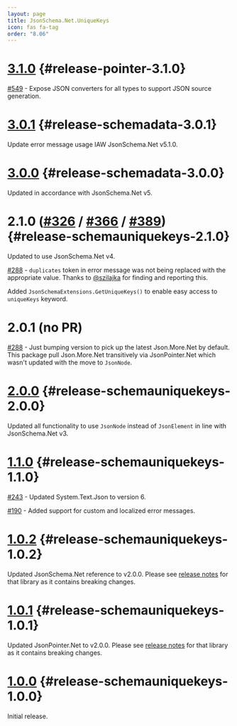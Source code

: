 ```yaml
---
layout: page
title: JsonSchema.Net.UniqueKeys
icon: fas fa-tag
order: "8.06"
---
```

# [3.1.0](https://github.com/gregsdennis/json-everything/pull/565) {#release-pointer-3.1.0}

[#549](https://github.com/gregsdennis/json-everything/issues/549) - Expose JSON converters for all types to support JSON source generation.

# [3.0.1](https://github.com/gregsdennis/json-everything/pull/499) {#release-schemadata-3.0.1}

Update error message usage IAW JsonSchema.Net v5.1.0.

# [3.0.0](https://github.com/gregsdennis/json-everything/pull/316) {#release-schemadata-3.0.0}

Updated in accordance with JsonSchema.Net v5.

# 2.1.0 ([#326](https://github.com/gregsdennis/json-everything/pull/326) / [#366](https://github.com/gregsdennis/json-everything/pull/366) / [#389](https://github.com/gregsdennis/json-everything/pull/389)) {#release-schemauniquekeys-2.1.0}

Updated to use JsonSchema.Net v4.

[#288](https://github.com/gregsdennis/json-everything/issues/288) - `duplicates` token in error message was not being replaced with the appropriate value.  Thanks to [@szilajka](https://github.com/szilajka) for finding and reporting this.

Added `JsonSchemaExtensions.GetUniqueKeys()` to enable easy access to `uniqueKeys` keyword.

# 2.0.1 (no PR)

[#288](https://github.com/gregsdennis/json-everything/issues/288) - Just bumping version to pick up the latest Json.More.Net by default.  This package pull Json.More.Net transitively via JsonPointer.Net which wasn't updated with the move to `JsonNode`.

# [2.0.0](https://github.com/gregsdennis/json-everything/pull/280) {#release-schemauniquekeys-2.0.0}

Updated all functionality to use `JsonNode` instead of `JsonElement` in line with JsonSchema.Net v3.

# [1.1.0](https://github.com/gregsdennis/json-everything/pull/249) {#release-schemauniquekeys-1.1.0}

[#243](https://github.com/gregsdennis/json-everything/pull/243) - Updated System.Text.Json to version 6.

[#190](https://github.com/gregsdennis/json-everything/issues/190) - Added support for custom and localized error messages.

# [1.0.2](https://github.com/gregsdennis/json-everything/pull/200) {#release-schemauniquekeys-1.0.2}

Updated JsonSchema.Net reference to v2.0.0.  Please see [release notes](./json-schema.md) for that library as it contains breaking changes.

# [1.0.1](https://github.com/gregsdennis/json-everything/pull/182) {#release-schemauniquekeys-1.0.1}

Updated JsonPointer.Net to v2.0.0.  Please see [release notes](./json-pointer.md) for that library as it contains breaking changes.

# [1.0.0](https://github.com/gregsdennis/json-everything/pull/120) {#release-schemauniquekeys-1.0.0}

Initial release.
